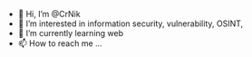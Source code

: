 - 👋 Hi, I’m @CrNik
- 👀 I’m interested in information security, vulnerability, OSINT,  
- 🌱 I’m currently learning web
- 📫 How to reach me ... 
 
  
